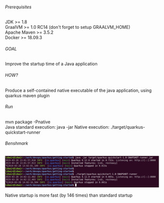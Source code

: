 ###### Prerequisites
JDK >= 1.8   
GraalVM >= 1.0 RC14 (don't forget to setup GRAALVM_HOME)  
Apache Maven >= 3.5.2  
Docker >= 18.09.3  

###### GOAL
Improve the startup time of a Java application

###### HOW?
Produce a self-contained native executable of the java application, using quarkus maven plugin

###### Run
mvn package -Pnative  
Java standard execution: java -jar 
Native execution: ./target/quarkus-quickstart-runner

###### Benshmark
![Alt text](./quarkus.png?raw=true "Standard Java Execution VS Native Execution")  

Native startup  is more fast (by 146 times) than standard startup

